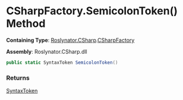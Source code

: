 # CSharpFactory\.SemicolonToken\(\) Method

**Containing Type**: [Roslynator.CSharp](../../README.md)\.[CSharpFactory](../README.md)

**Assembly**: Roslynator\.CSharp\.dll

```csharp
public static SyntaxToken SemicolonToken()
```

### Returns

[SyntaxToken](https://docs.microsoft.com/en-us/dotnet/api/microsoft.codeanalysis.syntaxtoken)

